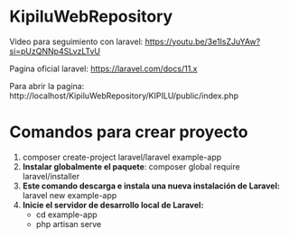 # KipiluWebRepository

Video para seguimiento con laravel:  https://youtu.be/3e1IsZJuYAw?si=pUzQNNp4SLvzLTvU


Pagina oficial laravel: https://laravel.com/docs/11.x


Para abrir la pagina: http://localhost/KipiluWebRepository/KIPILU/public/index.php


# Comandos para crear proyecto

 1. composer create-project laravel/laravel example-app
 2. **Instalar globalmente el paquete**: composer global require laravel/installer
 3. **Este comando descarga e instala una nueva instalación de Laravel:** laravel new example-app
 4. **Inicie el servidor de desarrollo local de Laravel:**
    - cd example-app
    - php artisan serve




